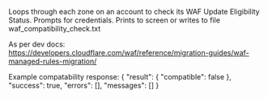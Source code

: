 Loops through each zone on an account to check its WAF Update Eligibility Status.
Prompts for credentials.
Prints to screen or writes to file waf_compatibility_check.txt

As per dev docs: https://developers.cloudflare.com/waf/reference/migration-guides/waf-managed-rules-migration/

Example compatability response:
{
	"result": {
		"compatible": false
	},
	"success": true,
	"errors": [],
	"messages": []
}
